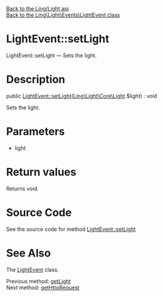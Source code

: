 [Back to the Ling/Light api](https://github.com/lingtalfi/Light/blob/master/doc/api/Ling/Light.md)<br>
[Back to the Ling\Light\Events\LightEvent class](https://github.com/lingtalfi/Light/blob/master/doc/api/Ling/Light/Events/LightEvent.md)


LightEvent::setLight
================



LightEvent::setLight — Sets the light.




Description
================


public [LightEvent::setLight](https://github.com/lingtalfi/Light/blob/master/doc/api/Ling/Light/Events/LightEvent/setLight.md)([Ling\Light\Core\Light](https://github.com/lingtalfi/Light/blob/master/doc/api/Ling/Light/Core/Light.md) $light) : void




Sets the light.




Parameters
================


- light

    


Return values
================

Returns void.








Source Code
===========
See the source code for method [LightEvent::setLight](https://github.com/lingtalfi/Light/blob/master/Events/LightEvent.php#L105-L108)


See Also
================

The [LightEvent](https://github.com/lingtalfi/Light/blob/master/doc/api/Ling/Light/Events/LightEvent.md) class.

Previous method: [getLight](https://github.com/lingtalfi/Light/blob/master/doc/api/Ling/Light/Events/LightEvent/getLight.md)<br>Next method: [getHttpRequest](https://github.com/lingtalfi/Light/blob/master/doc/api/Ling/Light/Events/LightEvent/getHttpRequest.md)<br>

